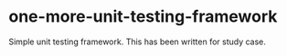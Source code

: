 # one-more-unit-testing-framework
Simple unit testing framework. This has been written for study case. 
